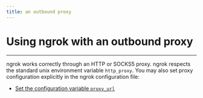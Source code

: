```yaml
---
title: an outbound proxy
---
```


# Using ngrok with an outbound proxy
------------

ngrok works correctly through an HTTP or SOCKS5 proxy. ngrok respects the standard unix environment variable `http_proxy`. You may also set proxy configuration explicitly in the ngrok configuration file:

*   [Set the configuration variable `proxy_url`](/ngrok-agent/config#config-proxy-url)

